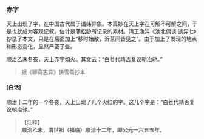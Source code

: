 <script type="text/javascript">
    var head = document.getElementsByTagName('head')[0];
    cssURL = '/public/liao.css';
    linkTag = document.createElement('link');
    linkTag.href = cssURL;
    linkTag.setAttribute('type','text/css');
    linkTag.setAttribute('rel','stylesheet');
    head.appendChild(linkTag);
</script>
### 赤字

天上出现了字，在中国古代属于谶纬异象。本篇妙在天上字在可解不可解之间，于是也就成为客观记叙。估计是蒲松龄所记录的素材。清王渔洋《池北偶谈·谈异七》抄录了本文，只是在后面加上“移时始散，沂莒间皆见之”。由于加上了发现的地点和形态变化，显然严密了些。

顺治乙未冬夜，天上赤字如火。其文云：“白苕代靖否复议朝冶驰。”

</section>

> 据《聊斋志异》铸雪斋抄本

#### [白话]
<aside>

顺治十二年的一个冬夜，天上出现了几个火红的字。这几个字是：“白苕代靖否复议朝冶驰。”

</aside>

> 【注释】  
<b>顺治乙未，清世祖（福临）顺洽十二年，即公元一六五五年。  
